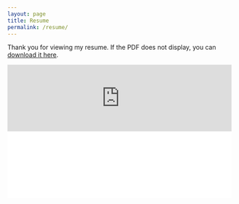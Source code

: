 ```yaml
---
layout: page
title: Resume
permalink: /resume/
---
```


Thank you for viewing my resume. If the PDF does not display, you can [download it here](https://celineli99.github.io/assets/docs/CV2021.pdf).

<embed src="https://celineli99.github.io/assets/docs/CV2021.pdf" width="100%">

<embed src="/assets/docs/CV2021.pdf" width="100%">
